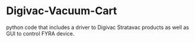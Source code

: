 # Digivac-Vacuum-Cart
python code that includes a driver to Digivac Stratavac products as well as GUI to control FYRA device. 

